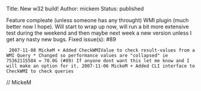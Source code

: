 Title: New w32 build!
Author: mickem
Status: published

Feature compleate (unless someone has any throught) WMI plugin (much
better now I hope). Will start to wrap up now, will run a bit more
extensive test during the weekend and then maybe next week a new version
unless I get any nasty new bugs. Fixed issue(s): \#89

     2007-11-08 MickeM + Added CheckWMIValue to check result-values from a WMI Query * Changed so performance values are "collapsed" ie 75362115584 = 70.0G (#89) If anyone dont want this let me know and I will make an option for it. 2007-11-06 MickeM + Added CLI interface to CheckWMI to check queries 

// MickeM
